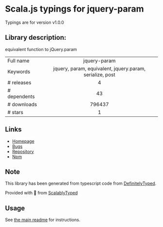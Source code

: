 
# Scala.js typings for jquery-param

Typings are for version v1.0.0

## Library description:
equivalent function to jQuery.param

|                    |                 |
| ------------------ | :-------------: |
| Full name          | jquery-param |
| Keywords           | jquery, param, equivalent, jquery.param, serialize, post |
| # releases         | 4 |
| # dependents       | 43 |
| # downloads        | 796437 |
| # stars            | 1 |

## Links
- [Homepage](https://github.com/knowledgecode/jquery-param)
- [Bugs](https://github.com/knowledgecode/jquery-param/issues)
- [Repository](https://github.com/knowledgecode/jquery-param)
- [Npm](https://www.npmjs.com/package/jquery-param)
    


## Note
This library has been generated from typescript code from [DefinitelyTyped](https://definitelytyped.org).

Provided with :purple_heart: from [ScalablyTyped](https://github.com/oyvindberg/ScalablyTyped)

## Usage
See [the main readme](../../readme.md) for instructions.



